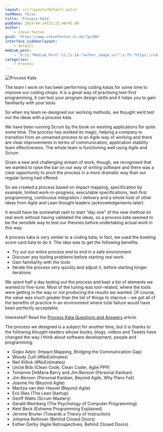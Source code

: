 ```yaml
---
layout: src/layouts/Default.astro
navMenu: false
title: 'Process Kata'
pubDate: 2014-04-14T22:22:48+01:00
author:
    - steve-fenton
guid: 'https://www.stevefenton.co.uk/?p=366'
interface_sidebarlayout:
    - default
medium_post:
    - 'O:11:"Medium_Post":11:{s:16:"author_image_url";s:75:"https://cdn-images-1.medium.com/fit/c/400/400/1*eXkhfEuF41g5W_xnc_ydLA.jpeg";s:10:"author_url";s:38:"https://medium.com/@steve.fenton.co.uk";s:11:"byline_name";N;s:12:"byline_email";N;s:10:"cross_link";s:3:"yes";s:2:"id";s:12:"55b571f925a1";s:21:"follower_notification";s:3:"yes";s:7:"license";s:19:"all-rights-reserved";s:14:"publication_id";s:2:"-1";s:6:"status";s:5:"draft";s:3:"url";s:51:"https://medium.com/@steve.fenton.co.uk/55b571f925a1";}'
categories:
    - Process
---
```


![Process Kata](/img/2015/07/process-kata.jpg)

The team I work on has been performing coding katas for some time to improve our coding chops. It is a great way of practising test-first programming, it can test your program design skills and it helps you to gain familiarity with your tools.

So when my team re-designed our working methods, we thought we’d test out the ideas with a process kata.

We have been running Scrum by the book on existing applications for quite some time. The process has worked its magic, helping a company to transition from an unnamed process to an Agile way of working and there are clear improvements in terms of communication, application stability team effectiveness. The whole team is functioning well using Agile and Scrum.

Given a new and challenging stream of work, though, we recognised that we wanted to raise the bar on our way of writing software and there was a clear opportunity to pivot the process in a more dramatic way than our regular tuning had offered.

So we created a process based on impact mapping, specification by example, limited work-in-progress, executable specifications, test-first programming, continuous integration / delivery and a whole host of other ideas from Agile and Lean thought leaders (acknowledgements later).

It would have be somewhat rash to start “day one” of the new method on real work without having validated the ideas, so a process kata seemed to be the sensible way to test our theories before undertaking actual work in this way.

A process kata is very similar to a coding kata; in fact, we used the bowling score card kata to do it. The idea was to get the following benefits:

- Try out our entire process end to end in a safe environment
- Discover any tooling problems before starting real work
- Gain familiarity with the tools
- Iterate the process very quickly and adjust it, before starting longer iterations

We spent half a day testing out the process and kept a list of elements we wanted to fine-tune. Most of the tuning was tool-related, where the tools were getting in the way or not producing the results we wanted. Of course, the value was much greater than the list of things to improve – we got all of the benefits of practice in an environment where total failure would have been perfectly acceptable.

Interested? Read the [Process Kata Questions and Answers](https://www.stevefenton.co.uk/2014/05/process-kata-questions-and-answers/) article.

The process we designed is a subject for another time, but it is thanks to the following thought-leaders whose books, blogs, videos and Tweets have changed the way I think about software development, people and programming:

- Gojko Adzic (Impact Mapping, Bridging the Communication Gap)
- Woody Zuill (#NoEstimates)
- Neil Killick (#NoEstimates)
- Uncle Bob (Clean Code, Clean Coder, Agile PPP)
- Tonianne DeMaria Barry and Jim Benson (Personal Kanban)
- Jim Benson (Personal Kanban, Beyond Agile, Why Plans Fail)
- Joanne Ho (Beyond Agile)
- Maritza van den Heuvel (Beyond Agile)
- Eric Ries (The Lean Startup)
- Geoff Watts (Scrum Mastery)
- Gerald Weinberg (The Psychology of Computer Programming)
- Kent Beck (Extreme Programming Explained)
- Jerome Bruner (Towards a Theory of Instruction)
- Johanna Rothman (Behind Closed Doors)
- Esther Derby (Agile Retrospectives, Behind Closed Doors)